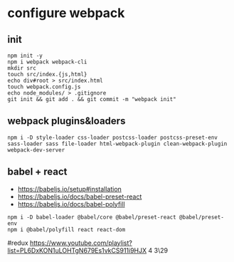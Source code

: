 # configure webpack

## init

```
npm init -y
npm i webpack webpack-cli
mkdir src
touch src/index.{js,html}
echo div#root > src/index.html
touch webpack.config.js
echo node_modules/ > .gitignore
git init && git add . && git commit -m "webpack init"
```

## webpack plugins&loaders

```
npm i -D style-loader css-loader postcss-loader postcss-preset-env sass-loader sass file-loader html-webpack-plugin clean-webpack-plugin webpack-dev-server
```

## babel + react

-  https://babeljs.io/setup#installation
-  https://babeljs.io/docs/babel-preset-react
-  https://babeljs.io/docs/babel-polyfill

```
npm i -D babel-loader @babel/core @babel/preset-react @babel/preset-env
npm i @babel/polyfill react react-dom
```

#redux
https://www.youtube.com/playlist?list=PL6DxKON1uLOHTgN679Es1vkCS911i9HJX
4 3\29
